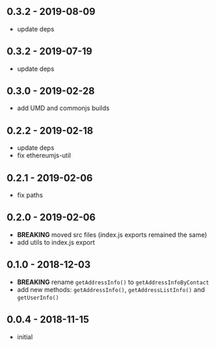 ## 0.3.2 - 2019-08-09
- update deps

## 0.3.2 - 2019-07-19
- update deps

## 0.3.0 - 2019-02-28
- add UMD and commonjs builds

## 0.2.2 - 2019-02-18
- update deps
- fix ethereumjs-util

## 0.2.1 - 2019-02-06
- fix paths

## 0.2.0 - 2019-02-06
- **BREAKING** moved src files (index.js exports remained the same)
- add utils to index.js export

## 0.1.0 - 2018-12-03
- **BREAKING** rename `getAddressInfo()` to `getAddressInfoByContact`
- add new methods: `getAddressInfo()`, `getAddressListInfo()` and `getUserInfo()`

## 0.0.4 - 2018-11-15
- initial
